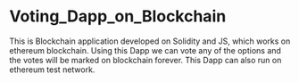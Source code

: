 # Voting_Dapp_on_Blockchain
This is Blockchain application developed on Solidity and JS, which works on ethereum blockchain. Using this Dapp we can vote any of the options and the votes will be marked on blockchain forever. This Dapp can also run on ethereum test network.
